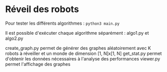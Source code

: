 # Réveil des robots

Pour tester les différents algorithmes : 
```python3 main.py```

Il est possible d'exécuter chaque algorithme séparément : algo1.py et algo2.py

create_graph.py permet de générer des graphes aléatoirement avec K robots à réveiller et un monde de dimension [1, N]x[1, N]
get_stat.py permet d'obtenir les données nécessaires à l'analyse des performances
viewer.py permet l'affichage des graphes